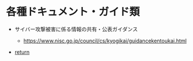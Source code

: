 # 各種ドキュメント・ガイド類

* サイバー攻撃被害に係る情報の共有・公表ガイダンス
  * https://www.nisc.go.jp/council/cs/kyogikai/guidancekentoukai.html

* [return](../README.md)
